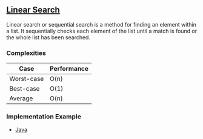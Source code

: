 ## [Linear Search](https://en.wikipedia.org/wiki/Linear_search)

Linear search or sequential search is a method for finding an element within a list. It
sequentially checks each element of the list until a match is found or the whole list has been
searched.

### Complexities

| Case       | Performance |
| ---------- | ----------- |
| Worst-case | O(n)        |
| Best-case  | O(1)        |
| Average    | O(n)        |

### Implementation Example

- [Java](../../java/main/java/search/LinearSearch.java)
